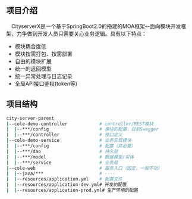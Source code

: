 ## 项目介绍

　CityserverX是一个基于SpringBoot2.0的搭建的MOA框架--面向模块开发框架，力争做到开发人员只需要关心业务逻辑。具有以下特点：

- 模块耦合度低
- 模块按需打包、按需部署
- 自由的模块扩展
- 统一的返回模型
- 统一异常处理与日志记录
- 全局API接口鉴权(token等)

## 项目结构

```bash
city-server-parent          
|--cole-demo-controller            # controller/REST模块
|  |--***/config                   # 模块的配置，目前Swagger
|  |--***/controller               # 接口定义
|--cole-demo-service               # 业务实现模块
|  |--***/config                   # 配置（非必要）
|  |--***/dao                      # 持久层
|  |--***/model                    # 数据模型/实体
|  |--***/service                  # 业务层
|--cole-web                        # 服务入口（固定，一般不动）
|  |--java/***                     # ····
|  |--resources/application.yml    # 配置文件
|  |--resources/application-dev.yml# 开发的配置
|  |--resources/application-prod.yml# 生产环境的配置

```



